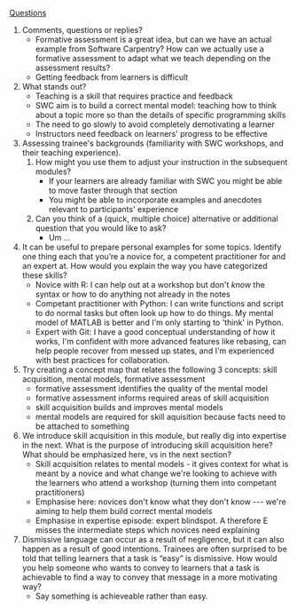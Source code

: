 [Questions](https://carpentries.github.io/trainer-training/05-week_5_discussion_questions/index.html)

1. Comments, questions or replies?
	- Formative assessment is a great idea, but can we have an actual example from Software Carpentry? How can we actually use a formative assessment to adapt what we teach depending on the assessment results?
	- Getting feedback from learners is difficult
2. What stands out?
	- Teaching is a skill that requires practice and feedback
	- SWC aim is to build a correct mental model: teaching how to think about a topic more so than the details of specific programming skills
	- The need to go slowly to avoid completely demotivating a learner
	- Instructors need feedback on learners' progress to be effective
3. Assessing trainee's backgrounds (familiarity with SWC workshops, and their teaching experience).
	1. How might you use them to adjust your instruction in the subsequent modules?
		- If your learners are already familiar with SWC you might be able to move faster through that section
		- You might be able to incorporate examples and anecdotes relevant to participants' experience
	2. Can you think of a (quick, multiple choice) alternative or additional question that you would like to ask?
		- Um ...
4. It can be useful to prepare personal examples for some topics. Identify one thing each that you’re a novice for, a competent practitioner for and an expert at. How would you explain the way you have categorized these skills?
	- Novice with R: I can help out at a workshop but don't *know* the syntax or how to do anything not already in the notes
	- Competant practitioner with Python: I can write functions and script to do normal tasks but often look up how to do things. My mental model of MATLAB is better and I'm only starting to 'think' in Python.
	- Expert with Git: I have a good conceptual understanding of how it works, I'm confident with more advanced features like rebasing, can help people recover from messed up states, and I'm experienced with best practices for collaboration.
5. Try creating a concept map that relates the following 3 concepts: skill acquisition, mental models, formative assessment
	- formative assessment identifies the quality of the mental model
	- formative assessment informs required areas of skill acquisition
	- skill acquisition builds and improves mental models
	- mental models are required for skill aquisition because facts need to be attached to something
6.  We introduce skill acquisition in this module, but really dig into expertise in the next. What is the purpose of introducing skill acquisition here? What should be emphasized here, vs in the next section?
	- Skill acquisition relates to mental models - it gives context for what is meant by a novice and what change we're looking to achieve with the learners who attend a workshop (turning them into competant practitioners)
	- Emphasise here: novices don't know what they don't know --- we're aiming to help them build correct mental models
	- Emphasise in expertise episode: expert blindspot. A therefore E misses the intermediate steps which novices need explaining
7. Dismissive language can occur as a result of negligence, but it can also happen as a result of good intentions. Trainees are often surprised to be told that telling learners that a task is “easy” is dismissive. How would you help someone who wants to convey to learners that a task is achievable to find a way to convey that message in a more motivating way?
	- Say something is achieveable rather than easy.